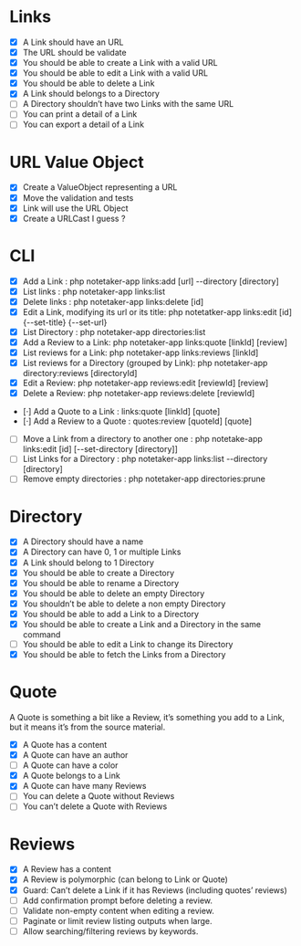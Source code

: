 # Links
- [x] A Link should have an URL
- [x] The URL should be validate
- [x] You should be able to create a Link with a valid URL
- [x] You should be able to edit a Link with a valid URL
- [x] You should be able to delete a Link
- [x] A Link should belongs to a Directory
- [ ] A Directory shouldn’t have two Links with the same URL
- [ ] You can print a detail of a Link
- [ ] You can export a detail of a Link

# URL Value Object
- [x] Create a ValueObject representing a URL
- [x] Move the validation and tests
- [x] Link will use the URL Object
- [x] Create a URLCast I guess ?

# CLI 
- [x] Add a Link : php notetaker-app links:add [url] --directory [directory]
- [x] List links : php notetaker-app links:list
- [x] Delete links : php notetaker-app links:delete [id]
- [x] Edit a Link, modifying its url or its title: php notetatker-app links:edit [id] {--set-title} {--set-url}
- [x] List Directory : php notetaker-app directories:list
- [x] Add a Review to a Link: php notetaker-app links:quote [linkId] [review]
- [x] List reviews for a Link: php notetaker-app links:reviews [linkId]
- [x] List reviews for a Directory (grouped by Link): php notetaker-app directory:reviews [directoryId]
- [x] Edit a Review: php notetaker-app reviews:edit [reviewId] [review]
- [x] Delete a Review: php notetaker-app reviews:delete [reviewId]
- [·] Add a Quote to a Link : links:quote [linkId] [quote]
- [·] Add a Review to a Quote : quotes:review [quoteId] [quote]
- [ ] Move a Link from a directory to another one : php notetake-app links:edit [id] [--set-directory [directory]]
- [ ] List Links for a Directory : php notetaker-app links:list --directory [directory]
- [ ] Remove empty directories : php notetaker-app directories:prune

# Directory
- [x] A Directory should have a name
- [x] A Directory can have 0, 1 or multiple Links
- [x] A Link should belong to 1 Directory
- [x] You should be able to create a Directory
- [x] You should be able to rename a Directory
- [x] You should be able to delete an empty Directory
- [x] You shouldn’t be able to delete a non empty Directory
- [x] You should be able to add a Link to a Directory
- [x] You should be able to create a Link and a Directory in the same command
- [ ] You should be able to edit a Link to change its Directory
- [x] You should be able to fetch the Links from a Directory

# Quote
A Quote is something a bit like a Review, it’s something you add to a Link, but it means it’s from the source material. 
- [x] A Quote has a content
- [x] A Quote can have an author
- [ ] A Quote can have a color
- [x] A Quote belongs to a Link
- [x] A Quote can have many Reviews
- [ ] You can delete a Quote without Reviews
- [ ] You can’t delete a Quote with Reviews

# Reviews
- [x] A Review has a content
- [x] A Review is polymorphic (can belong to Link or Quote)
- [x] Guard: Can’t delete a Link if it has Reviews (including quotes’ reviews)
- [ ] Add confirmation prompt before deleting a review.
- [ ] Validate non-empty content when editing a review.
- [ ] Paginate or limit review listing outputs when large.
- [ ] Allow searching/filtering reviews by keywords.
